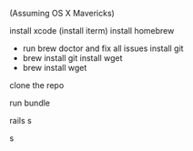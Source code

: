 (Assuming OS X Mavericks)

install xcode
(install iterm)
install homebrew
- run brew doctor and fix all issues
install git
- brew install git
install wget
- brew install wget

clone the repo

run bundle

rails s

s